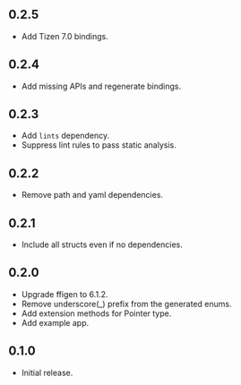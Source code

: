 ## 0.2.5

* Add Tizen 7.0 bindings.

## 0.2.4

* Add missing APIs and regenerate bindings.

## 0.2.3

* Add `lints` dependency.
* Suppress lint rules to pass static analysis.

## 0.2.2

* Remove path and yaml dependencies.

## 0.2.1

* Include all structs even if no dependencies.

## 0.2.0

* Upgrade ffigen to 6.1.2.
* Remove underscore(_) prefix from the generated enums.
* Add extension methods for Pointer<Char> type.
* Add example app.

## 0.1.0

* Initial release.

